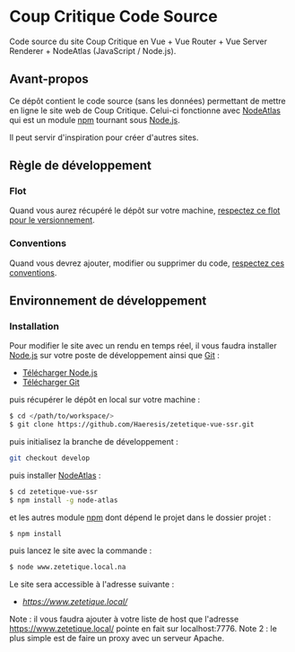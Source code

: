 # Coup Critique Code Source

Code source du site Coup Critique en Vue + Vue Router + Vue Server Renderer + NodeAtlas (JavaScript / Node.js).

[Node.js]: https://nodejs.org/en/ "Node.js"
[NodeAtlas]: https://node-atlas.js.org/ "NodeAtlas"
[npm]: https://www.npmjs.com/ "Node Package Manager"
[Git]: https://git-scm.com/ "Git"





## Avant-propos ##

Ce dépôt contient le code source (sans les données) permettant de mettre en ligne le site web de Coup Critique. Celui-ci fonctionne avec [NodeAtlas] qui est un module [npm] tournant sous [Node.js].

Il peut servir d'inspiration pour créer d'autres sites.





## Règle de développement ##

### Flot ###

Quand vous aurez récupéré le dépôt sur votre machine, [respectez ce flot pour le versionnement](https://blog.lesieur.name/comprendre-et-utiliser-git-avec-vos-projets/).

### Conventions ###

Quand vous devrez ajouter, modifier ou supprimer du code, [respectez ces conventions](https://blog.lesieur.name/conventions-html-css-js-et-architecture-front-end/).





## Environnement de développement ##

### Installation ###

Pour modifier le site avec un rendu en temps réel, il vous faudra installer [Node.js] sur votre poste de développement ainsi que [Git] :

- [Télécharger Node.js](https://nodejs.org/en/download/)
- [Télécharger Git](https://git-scm.com/downloads)

puis récupérer le dépôt en local sur votre machine :

```bash
$ cd </path/to/workspace/>
$ git clone https://github.com/Haeresis/zetetique-vue-ssr.git
```

puis initialisez la branche de développement :

```bash
git checkout develop
```

puis installer [NodeAtlas] :

```bash
$ cd zetetique-vue-ssr
$ npm install -g node-atlas
```

et les autres module [npm] dont dépend le projet dans le dossier projet :

```
$ npm install
```

puis lancez le site avec la commande :

```bash
$ node www.zetetique.local.na
```

Le site sera accessible à l'adresse suivante :

- *https://www.zetetique.local/*

Note : il vous faudra ajouter à votre liste de host que l'adresse https://www.zetetique.local/ pointe en fait sur localhost:7776.
Note 2 : le plus simple est de faire un proxy avec un serveur Apache.

